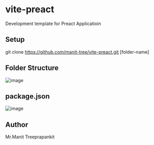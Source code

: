 # vite-preact
Development template for Preact Applicatioin

## Setup

git clone https://github.com/manit-tree/vite-preact.git [folder-name]

## Folder Structure

![image](https://github.com/user-attachments/assets/a36ddb37-b646-42b3-9881-06ccca5fa964)

## package.json

![image](https://github.com/user-attachments/assets/4ca74efc-346f-40ec-9d97-9b1cc389b550)

## Author

Mr.Manit Treeprapankit
